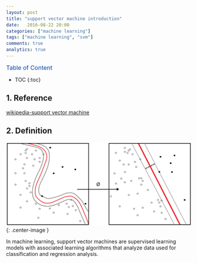 ```yaml
---
layout: post
title: "support vector machine introduction"
date:   2016-08-22 20:00
categories: ["machine learning"]
tags: ["machine learning", "svm"]
comments: true
analytics: true
---
```


<span/>

<span style="color: #0645ad; font-size:16px">Table of Content<span/>

  * TOC
  {:toc}

## 1. Reference

[wikipedia-support vector machine](https://en.wikipedia.org/wiki/Support_vector_machine)

## 2. Definition

  ![svm](/images/Kernel_Machine.svg){: .center-image }

  In machine learning, support vector machines are supervised learning models
  with associated learning algorithms that analyze data used for classification
  and regression analysis.

